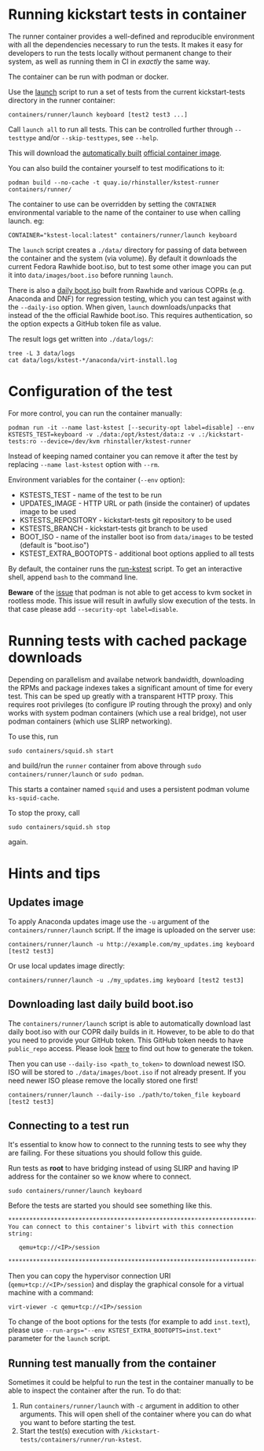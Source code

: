 # Running kickstart tests in container

The runner container provides a well-defined and reproducible environment with
all the dependencies necessary to run the tests. It makes it easy for developers
to run the tests locally without permanent change to their system, as well as
running them in CI in _exactly_ the same way.

The container can be run with podman or docker.

Use the [launch](./launch) script to run a set of tests from the current
kickstart-tests directory in the runner container:

    containers/runner/launch keyboard [test2 test3 ...]

Call `launch all` to run all tests. This can be controlled further through `--testtype` and/or `--skip-testtypes`, see `--help`.

This will download the [automatically built](.github/workflows/container-autoupdate.yml) [official container image](https://quay.io/repository/rhinstaller/kstest-runner).

You can also build the container yourself to test modifications to it:

    podman build --no-cache -t quay.io/rhinstaller/kstest-runner containers/runner/

The container to use can be overridden by setting the `CONTAINER` environmental
variable to the name of the container to use when calling launch. eg:

    CONTAINER="kstest-local:latest" containers/runner/launch keyboard

The `launch` script creates a `./data/` directory for passing of data between
the container and the system (via volume).  By default it downloads the current
Fedora Rawhide boot.iso, but to test some other image you can put it into
`data/images/boot.iso` before running `launch`.

There is also a [daily boot.iso](.github/workflows/daily-boot-iso.yml) built
from Rawhide and various COPRs (e.g. Anaconda and DNF) for regression testing,
which you can test against with the `--daily-iso` option. When given, `launch`
downloads/unpacks that instead of the the official Rawhide boot.iso. This
requires authentication, so the option expects a GitHub token file as value.

The result logs get written into `./data/logs/`:

    tree -L 3 data/logs
    cat data/logs/kstest-*/anaconda/virt-install.log

# Configuration of the test

For more control, you can run the container manually:

    podman run -it --name last-kstest [--security-opt label=disable] --env KSTESTS_TEST=keyboard -v ./data:/opt/kstest/data:z -v .:/kickstart-tests:ro --device=/dev/kvm rhinstaller/kstest-runner

Instead of keeping named container you can remove it after the test by replacing `--name last-kstest` option with `--rm`.

Environment variables for the container (`--env` option):
* KSTESTS_TEST - name of the test to be run
* UPDATES_IMAGE - HTTP URL or path (inside the container) of updates image to be used
* KSTESTS_REPOSITORY - kickstart-tests git repository to be used
* KSTESTS_BRANCH - kickstart-tests git branch to be used
* BOOT_ISO - name of the installer boot iso from `data/images` to be tested (default is "boot.iso")
* KSTEST_EXTRA_BOOTOPTS - additional boot options applied to all tests

By default, the container runs the [run-kstest](./run-kstest) script. To get an
interactive shell, append `bash` to the command line.

**Beware** of the [issue](https://bugzilla.redhat.com/show_bug.cgi?id=1901462#c12) that podman
is not able to get access to kvm socket in rootless mode. This issue will result in awfully
slow execution of the tests. In that case please add `--security-opt label=disable`.

# Running tests with cached package downloads

Depending on parallelism and availabe network bandwidth, downloading the RPMs
and package indexes takes a significant amount of time for every test. This can
be sped up greatly with a transparent HTTP proxy. This requires root privileges
(to configure IP routing through the proxy) and only works with system podman
containers (which use a real bridge), not user podman containers (which use
SLIRP networking).

To use this, run

    sudo containers/squid.sh start

and build/run the `runner` container from above through `sudo containers/runner/launch` or `sudo podman`.

This starts a container named `squid` and uses a persistent podman volume
`ks-squid-cache`.

To stop the proxy, call

    sudo containers/squid.sh stop

again.

# Hints and tips

## Updates image

To apply Anaconda updates image use the `-u` argument of the `containers/runner/launch`
script. If the image is uploaded on the server use:

    containers/runner/launch -u http://example.com/my_updates.img keyboard [test2 test3]

Or use local updates image directly:

    containers/runner/launch -u ./my_updates.img keyboard [test2 test3]

## Downloading last daily build boot.iso

The `containers/runner/launch` script is able to automatically download last daily boot.iso with
our COPR daily builds in it. However, to be able to do that you need to provide your GitHub token.
This GitHub token needs to have `public_repo` access. Please look
[here](https://docs.github.com/en/free-pro-team@latest/github/authenticating-to-github/creating-a-personal-access-token)
to find out how to generate the token.

Then you can use `--daily-iso <path_to_token>` to download newest ISO. ISO will be stored to
`./data/images/boot.iso` if not already present. If you need newer ISO please remove the locally
stored one first!

    containers/runner/launch --daily-iso ./path/to/token_file keyboard [test2 test3]

## Connecting to a test run

It's essential to know how to connect to the running tests to see why they are failing. For these
situations you should follow this guide.

Run tests as **root** to have bridging instead of using SLIRP and having IP address for the
container so we know where to connect.

    sudo containers/runner/launch keyboard


Before the tests are started you should see something like this.

    ************************************************************************
    You can connect to this container's libvirt with this connection string:
   
       qemu+tcp://<IP>/session
   
    ************************************************************************

Then you can copy the hypervisor connection URI (`qemu+tcp://<IP>/session`) and display
the graphical console for a virtual machine with a command:

    virt-viewer -c qemu+tcp://<IP>/session

To change of the boot options for the tests (for example to add `inst.text`), please use
`--run-args="--env KSTEST_EXTRA_BOOTOPTS=inst.text"` parameter for the `launch` script.

## Running test manually from the container

Sometimes it could be helpful to run the test in the container manually to be able to inspect the
container after the run. To do that:

1. Run `containers/runner/launch` with `-c` argument in addition to other arguments. This will
open shell of the container where you can do what you want to before starting the test. 
2. Start the test(s) execution with `/kickstart-tests/containers/runner/run-kstest`.
